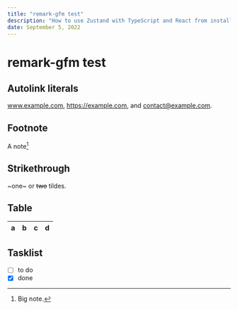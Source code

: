 ```yaml
---
title: "remark-gfm test"
description: "How to use Zustand with TypeScript and React from installation, basic usage, advanced usage, to best practices."
date: September 5, 2022
---
```


# remark-gfm test

## Autolink literals

www.example.com, https://example.com, and contact@example.com.

## Footnote

A note[^1]

[^1]: Big note.

## Strikethrough

~one~ or ~~two~~ tildes.

## Table

| a   | b   |   c |  d  |
| --- | :-- | --: | :-: |

## Tasklist

- [ ] to do
- [x] done
